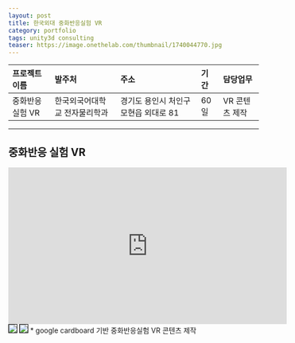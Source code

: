 ```yaml
---
layout: post
title: 한국외대 중화반응실험 VR
category: portfolio
tags: unity3d consulting
teaser: https://image.onethelab.com/thumbnail/1740044770.jpg
---
```


|프로젝트 이름|발주처|주소|기간|담당업무|
|:--|:--|:--|:--|:--|
|중화반응실험 VR|한국외국어대학교 전자물리학과|경기도 용인시 처인구 모현읍 외대로 81|60일|VR 콘텐츠 제작|

---

## 중화반응 실험 VR
<iframe width="560" height="315" src="https://www.youtube.com/embed/Y3xj7hRICQw?si=2Fj9N0OjcOuSpqKW" title="YouTube video player" frameborder="0" allow="accelerometer; autoplay; clipboard-write; encrypted-media; gyroscope; picture-in-picture; web-share" referrerpolicy="strict-origin-when-cross-origin" allowfullscreen></iframe>

<img style='border:solid 1px black;' src="https://image.onethelab.com/resized/1740044872.jpg" />
<img style='border:solid 1px black;' src="https://image.onethelab.com/resized/1740044908.jpg" />
* google cardboard 기반 중화반응실험 VR 콘텐츠 제작